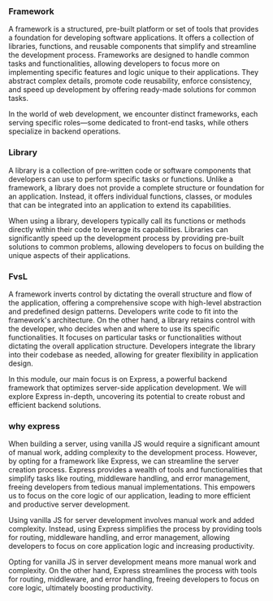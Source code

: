 ### Framework

A framework is a structured, pre-built platform or set of tools that provides a foundation for developing software applications. It offers a collection of libraries, functions, and reusable components that simplify and streamline the development process. Frameworks are designed to handle common tasks and functionalities, allowing developers to focus more on implementing specific features and logic unique to their applications. They abstract complex details, promote code reusability, enforce consistency, and speed up development by offering ready-made solutions for common tasks. 

In the world of web development, we encounter distinct frameworks, each serving specific roles—some dedicated to front-end tasks, while others specialize in backend operations. 

### Library 

A library is a collection of pre-written code or software components that developers can use to perform specific tasks or functions. Unlike a framework, a library does not provide a complete structure or foundation for an application. Instead, it offers individual functions, classes, or modules that can be integrated into an application to extend its capabilities.

When using a library, developers typically call its functions or methods directly within their code to leverage its capabilities. Libraries can significantly speed up the development process by providing pre-built solutions to common problems, allowing developers to focus on building the unique aspects of their applications.


### FvsL

A framework inverts control by dictating the overall structure and flow of the application, offering a comprehensive scope with high-level abstraction and predefined design patterns. Developers write code to fit into the framework's architecture. On the other hand, a library retains control with the developer, who decides when and where to use its specific functionalities. It focuses on particular tasks or functionalities without dictating the overall application structure. Developers integrate the library into their codebase as needed, allowing for greater flexibility in application design.


In this module, our main focus is on Express, a powerful backend framework that optimizes server-side application development. We will explore Express in-depth, uncovering its potential to create robust and efficient backend solutions.

### why express

When building a server, using vanilla JS would require a significant amount of manual work, adding complexity to the development process. However, by opting for a framework like Express, we can streamline the server creation process. Express provides a wealth of tools and functionalities that simplify tasks like routing, middleware handling, and error management, freeing developers from tedious manual implementations. This empowers us to focus on the core logic of our application, leading to more efficient and productive server development.

Using vanilla JS for server development involves manual work and added complexity. Instead, using Express simplifies the process by providing tools for routing, middleware handling, and error management, allowing developers to focus on core application logic and increasing productivity.

Opting for vanilla JS in server development means more manual work and complexity. On the other hand, Express streamlines the process with tools for routing, middleware, and error handling, freeing developers to focus on core logic, ultimately boosting productivity.